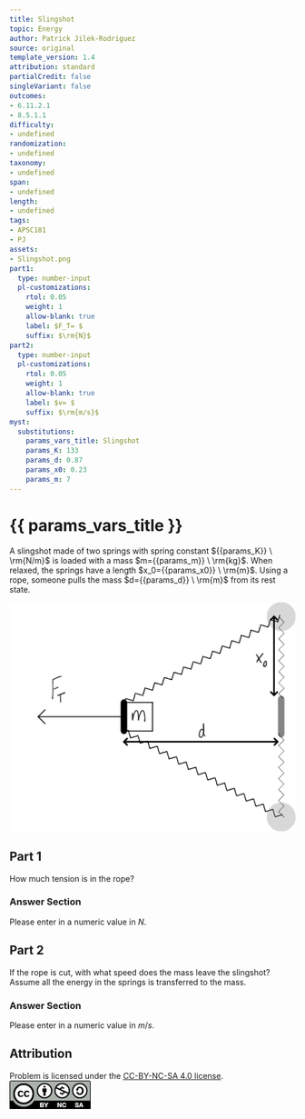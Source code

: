 ```yaml
---
title: Slingshot
topic: Energy
author: Patrick Jilek-Rodriguez
source: original
template_version: 1.4
attribution: standard
partialCredit: false
singleVariant: false
outcomes:
- 6.11.2.1
- 8.5.1.1
difficulty:
- undefined
randomization:
- undefined
taxonomy:
- undefined
span:
- undefined
length:
- undefined
tags:
- APSC181
- PJ
assets:
- Slingshot.png
part1:
  type: number-input
  pl-customizations:
    rtol: 0.05
    weight: 1
    allow-blank: true
    label: $F_T= $
    suffix: $\rm{N}$
part2:
  type: number-input
  pl-customizations:
    rtol: 0.05
    weight: 1
    allow-blank: true
    label: $v= $
    suffix: $\rm{m/s}$
myst:
  substitutions:
    params_vars_title: Slingshot
    params_K: 133
    params_d: 0.87
    params_x0: 0.23
    params_m: 7
---
```

# {{ params_vars_title }}
A slingshot made of two springs with spring constant ${{params_K}} \ \rm{N/m}$ is loaded with a mass $m={{params_m}} \ \rm{kg}$.
When relaxed, the springs have a length $x_0={{params_x0}} \ \rm{m}$.
Using a rope, someone pulls the mass $d={{params_d}} \ \rm{m}$ from its rest state.

<img src="Slingshot.png" width=600 alt="Two springs are diagonally pulled back with a horizontal force that holds the center of the slingshot a distance d from its rest state." >

## Part 1

How much tension is in the rope?

### Answer Section

Please enter in a numeric value in $N$.

## Part 2

If the rope is cut, with what speed does the mass leave the slingshot?
Assume all the energy in the springs is transferred to the mass.

### Answer Section

Please enter in a numeric value in $m/s$.

## Attribution

Problem is licensed under the [CC-BY-NC-SA 4.0 license](https://creativecommons.org/licenses/by-nc-sa/4.0/).<br> ![The Creative Commons 4.0 license requiring attribution-BY, non-commercial-NC, and share-alike-SA license.](https://raw.githubusercontent.com/firasm/bits/master/by-nc-sa.png)